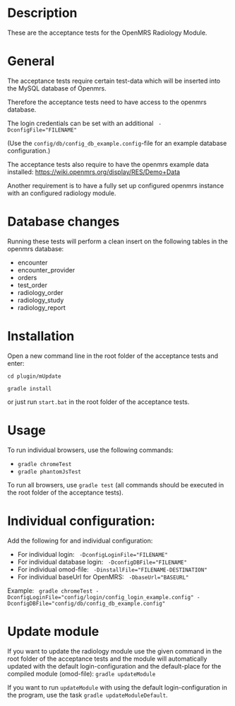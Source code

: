 # Description
These are the acceptance tests for the OpenMRS Radiology Module.

# General
The acceptance tests require certain test-data which will be inserted into the MySQL database of Openmrs. 

Therefore the acceptance tests need to have access to the openmrs database.


The login credentials can be set with an additional ` -DconfigFile="FILENAME"`

(Use the `config/db/config_db_example.config`-file for an example database configuration.)

The acceptance tests also require to have the openmrs example data installed: https://wiki.openmrs.org/display/RES/Demo+Data

Another requirement is to have a fully set up configured openmrs instance with an configured radiology module.

# Database changes
Running these tests will perform a clean insert on the following tables in the openmrs database:

- encounter
- encounter_provider
- orders
- test_order
- radiology_order
- radiology_study
- radiology_report


# Installation
Open a new command line in the root folder of the acceptance tests and enter:

`cd plugin/mUpdate`

`gradle install`

or just run `start.bat` in the root folder of the acceptance tests.

# Usage
To run individual browsers, use the following commands:
- `gradle chromeTest`
- `gradle phantomJsTest`

To run all browsers, use `gradle test`
(all commands should be executed in the root folder of the acceptance tests).

# Individual configuration:
Add the following for and individual configuration:

- For individual login: ` -DconfigLoginFile="FILENAME"`
- For individual database login: ` -DconfigDBFile="FILENAME"`
- For individual omod-file: ` -DinstallFile="FILENAME-DESTINATION"`
- For individual baseUrl for OpenMRS: ` -DbaseUrl="BASEURL"`

Example: ` gradle chromeTest -DconfigLoginFile="config/login/config_login_example.config" -DconfigDBFile="config/db/config_db_example.config"`
# Update module
If you want to update the radiology module use the given command in the root folder of the acceptance tests and the module
will automatically updated with the default login-configuration and the default-place
for the compiled module (omod-file):
`gradle updateModule`

If you want to run `updateModule` with using the default login-configuration in the program, use the task `gradle updateModuleDefault`.
